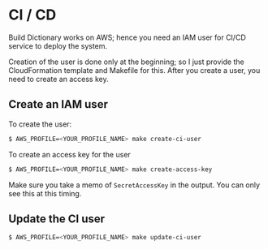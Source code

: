 
# CI / CD

Build Dictionary works on AWS; hence you need an IAM user for CI/CD service to deploy the system.

Creation of the user is done only at the beginning; so I just provide the CloudFormation template and Makefile for this.
After you create a user, you need to create an access key.

## Create an IAM user

To create the user:

```sh
$ AWS_PROFILE=<YOUR_PROFILE_NAME> make create-ci-user
```

To create an access key for the user

```sh
$ AWS_PROFILE=<YOUR_PROFILE_NAME> make create-access-key
```

Make sure you take a memo of `SecretAccessKey` in the output. You can only see this at this timing.

## Update the CI user

```sh
$ AWS_PROFILE=<YOUR_PROFILE_NAME> make update-ci-user
```
